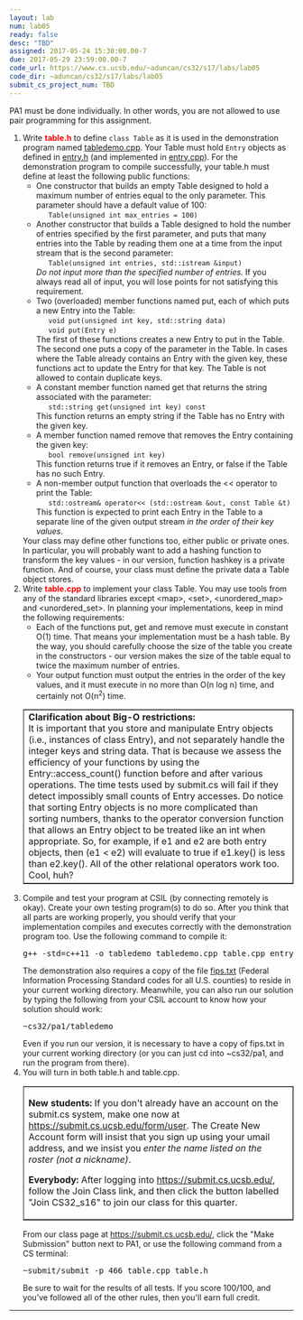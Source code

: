 ```yaml
---
layout: lab
num: lab05
ready: false
desc: "TBD"
assigned: 2017-05-24 15:30:00.00-7
due: 2017-05-29 23:59:00.00-7
code_url: https://www.cs.ucsb.edu/~aduncan/cs32/s17/labs/lab05
code_dir: ~aduncan/cs32/s17/labs/lab05
submit_cs_project_num: TBD
---
```


<div style='display:none'>
https://ucsb-cs32-s17.github.io/lab/lab05/
</div>

<p>PA1 must be done individually. In other words, you are not allowed to use
   pair programming for this assignment. </p>
<ol>
  <li>Write <font color="red"><b>table.h</b></font> to define <code>class Table</code> as it is used
  in the demonstration program named <a href="tabledemo.cpp">tabledemo.cpp</a>. Your Table must hold
  <code>Entry</code> objects as defined in <a href="entry.h">entry.h</a> (and implemented in
  <a href="entry.cpp">entry.cpp</a>). For the demonstration
  program to compile successfully, your table.h must define at least the following public functions:
      <ul type = "circle">
        <li>One constructor that builds an empty Table designed to hold a maximum number of entries
        equal to the only parameter. This parameter should have a default value of 100:
        <br><code>&nbsp;&nbsp;&nbsp;Table(unsigned int max_entries = 100)</code></li>
        <li>Another constructor that builds a Table designed to hold the number of entries
        specified by the first parameter, and puts that many entries into the Table by reading
        them one at a time from the input stream that is the second parameter:
        <br><code>&nbsp;&nbsp;&nbsp;Table(unsigned int entries, std::istream &input)</code>
        <br><em>Do not input more than the specified number of entries.</em> If you always read all of input,
        you will lose points for not satisfying this requirement.</li>
        <li>Two (overloaded) member functions named put, each of which puts a new Entry into the Table:
        <br><code>&nbsp;&nbsp;&nbsp;void put(unsigned int key, std::string data)</code>
        <br><code>&nbsp;&nbsp;&nbsp;void put(Entry e)</code>
        <br>The first of these functions creates a new Entry to put in the Table. The second
        one puts a copy of the parameter in the Table. In cases where the Table already
        contains an Entry with the given key, these functions act to update the Entry for that key.
        The Table is not allowed to contain duplicate keys.</li>
        <li>A constant member function named get that returns the string associated with the
        parameter:
        <br><code>&nbsp;&nbsp;&nbsp;std::string get(unsigned int key) const</code>
        <br>This function returns an empty string if the Table has no Entry with the given key.</li>
        <li>A member function named remove that removes the Entry containing the given key:
        <br><code>&nbsp;&nbsp;&nbsp;bool remove(unsigned int key)</code>
        <br>This function returns true if it removes an Entry, or false if the Table has no such Entry.</li>
        <li>A non-member output function that overloads the &lt;&lt; operator to print the Table:
        <br><code>&nbsp;&nbsp;&nbsp;std::ostream& operator&lt;&lt; (std::ostream &out, const Table &t)</code>
        <br>This function is expected to print each Entry in the Table to a separate line of
        the given output stream <em>in the order of their key values</em>.</li>
      </ul>
  Your class may define other functions too, either public or private ones. In particular, you will
  probably want to add a hashing function to transform the key values - in our version, function hashkey
  is a private function. And of course, your class must define the private data a Table object stores.</li>
      </ul>
  </li>
  <li>Write <font color="red"><b>table.cpp</b></font> to implement your class Table. You may use
      tools from any of the standard libraries except &lt;map&gt;, &lt;set&gt;, &lt;unordered_map&gt;
      and &lt;unordered_set&gt;. In planning your implementations, keep in mind the following requirements:
      <ul type="circle">
        <li>Each of the functions put, get and remove must execute in constant O(1) time. That means your
        implementation must be a hash table. By the way, you should carefully choose the size of the
        table you create in the constructors - our version makes the size of the table equal to
        twice the maximum number of entries.</li>
        <li>Your output function must output the entries in the order of the key values, and it must
        execute in no more than O(n log n) time, and certainly not O(n<sup>2</sup>) time.</li>
      </ul>
        <table border="1">
          <tr align="left">
            <td><b>Clarification about Big-O restrictions:</b>
            <br>It is important that you store and manipulate Entry objects (i.e.,
            instances of class Entry), and not separately handle the integer keys and
            string data. That is because we assess the efficiency of your functions by
            using the Entry::access_count() function before and after various operations.
            The time tests used by submit.cs will fail if they detect impossibly small
            counts of Entry accesses. Do notice that sorting Entry objects is no more
            complicated than sorting numbers, thanks to the operator conversion function
            that allows an Entry object to be treated like an int when appropriate. So,
            for example, if e1 and e2 are both entry objects, then (e1 &lt; e2) will
            evaluate to true if e1.key() is less than e2.key(). All of the other relational
            operators work too. Cool, huh?</td>
          </tr>
        </table>
  <li>Compile and test your program at CSIL (by connecting remotely is okay). Create your
      own testing program(s) to do so. After you think that all parts are working properly,
      you should verify that your implementation compiles and executes correctly with the
      demonstration program too. Use the following command to compile it:
      <pre>g++ -std=c++11 -o tabledemo tabledemo.cpp table.cpp entry.cpp</pre>
      The demonstration also requires a copy of the file <a href="fips.txt">fips.txt</a>
      (Federal Information Processing Standard codes for all U.S. counties) to
      reside in your current working directory. Meanwhile, you can also
      run our solution by typing the following from your CSIL account to know how
      your solution should work:
      <pre>~cs32/pa1/tabledemo</pre>
      Even if you run our version, it is necessary to have a copy of fips.txt in your current
      working directory (or you can just cd into ~cs32/pa1, and run the program from there).</li>
  <li>You will turn in both table.h and table.cpp<!--, but the procedure for doing so is still being
            worked out. See this space for further instructions well before the due date-->.
      <table border="1" cellpadding="3">
        <tr>
          <td align="left">
          <p><b>New students:</b> If you don't already have an account on the submit.cs system, make one now at
          <a href="https://submit.cs.ucsb.edu/form/user">https://submit.cs.ucsb.edu/form/user</a>.
          The Create New Account form will insist that you sign up using your umail address, and
          we insist you <em>enter the name listed on the roster (not a nickname)</em>.</p>
          <p><b>Everybody:</b> After logging into <a href="https://submit.cs.ucsb.edu/">https://submit.cs.ucsb.edu/</a>,
          follow the Join Class link, and then click the button 
          labelled "Join CS32_s16" to join our class for this quarter.</p>
          </td>
        </tr>
      </table>
      From our class page at <a href="https://submit.cs.ucsb.edu/">https://submit.cs.ucsb.edu/</a>,
      click the "Make Submission" button next to PA1, or use the following command from a CS terminal:
        <pre>~submit/submit -p 466 table.cpp table.h</pre>
        Be sure to wait for the results of all tests. If you score 100/100, and you've
        followed all of the other rules, then you'll earn full credit.
      </li>
</ol>
<hr>
